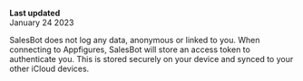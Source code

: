 **Last updated**  
January 24 2023

SalesBot does not log any data, anonymous or linked to you. When connecting to Appfigures, SalesBot will store an access token to authenticate you. This is stored securely on your device and synced to your other iCloud devices.
